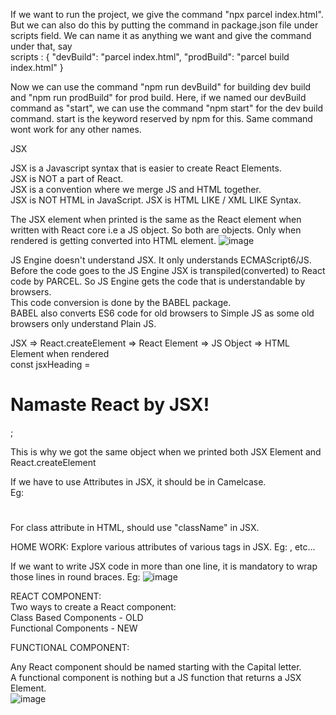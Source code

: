 If we want to run the project, we give the command "npx parcel index.html". But we can also do this by putting the command in package.json file under scripts field. We can name it as anything we want and give the command under that, say  
scripts : {
"devBuild": "parcel index.html",
"prodBuild": "parcel build index.html"
}  

Now we can use the command "npm run devBuild" for building dev build and "npm run prodBuild" for prod build. Here, if we named our devBuild command as "start", we can use the command "npm start" for the dev build command. start is the keyword reserved by npm for this. Same command wont work for any other names.

JSX  

JSX is a Javascript syntax that is easier to create React Elements.    
JSX is NOT a part of React.  
JSX is a convention where we merge JS and HTML together.  
JSX is NOT HTML in JavaScript. JSX is HTML LIKE / XML LIKE Syntax.  

The JSX element when printed is the same as the React element when written with React core i.e a JS object. So both are objects. Only when rendered is getting converted into HTML element.
![image](https://github.com/Gayathri229/NamasteReact/assets/60467364/b856c808-7822-4344-9150-e9c222b21508)


JS Engine doesn't understand JSX. It only understands ECMAScript6/JS.
Before the code goes to the JS Engine JSX is transpiled(converted) to React code by PARCEL. So JS Engine gets the code that is understandable by browsers.  
This code conversion is done by the BABEL package.  
BABEL also converts ES6 code for old browsers to Simple JS as some old browsers only understand Plain JS.  

JSX => React.createElement => React Element => JS Object => HTML Element when rendered  
const jsxHeading = <h1 id="heading"> Namaste React by JSX! </h1>;

This is why we got the same object when we printed both JSX Element and React.createElement


If we have to use Attributes in JSX, it should be in Camelcase.  
Eg: <h1 tabIndex=1> </h1>

For class attribute in HTML, should use "className" in JSX.

HOME WORK: Explore various attributes of various tags in JSX. Eg: <img src="">, <a> etc...


If we want to write JSX code in more than one line, it is mandatory to wrap those lines in round braces.
Eg: ![image](https://github.com/Gayathri229/NamasteReact/assets/60467364/13bc6d5b-0e8b-49f5-8625-d01a5f3c78a7)


REACT COMPONENT:  
Two ways to create a React component:  
Class Based Components - OLD  
Functional Components - NEW  



FUNCTIONAL COMPONENT:

Any React component should be named starting with the Capital letter.  
A functional component is nothing but a JS function that returns a JSX Element.  
![image](https://github.com/Gayathri229/NamasteReact/assets/60467364/0341448b-8557-43eb-b690-3b6e73f71ca8)

